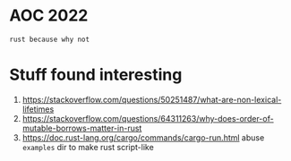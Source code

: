# AOC 2022

```
rust because why not
```

# Stuff found interesting

1. https://stackoverflow.com/questions/50251487/what-are-non-lexical-lifetimes
2. https://stackoverflow.com/questions/64311263/why-does-order-of-mutable-borrows-matter-in-rust
3. https://doc.rust-lang.org/cargo/commands/cargo-run.html abuse `examples` dir to make rust script-like
